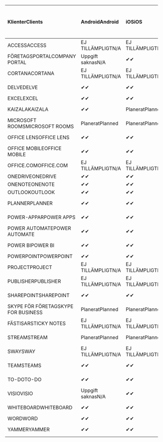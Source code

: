 <!-- This file is generated automatically. Changes made to this file will be overwritten.-->
|<span data-ttu-id="73ccd-101">Klienter</span><span class="sxs-lookup"><span data-stu-id="73ccd-101">Clients</span></span>|<span data-ttu-id="73ccd-102">Android</span><span class="sxs-lookup"><span data-stu-id="73ccd-102">Android</span></span>|<span data-ttu-id="73ccd-103">iOS</span><span class="sxs-lookup"><span data-stu-id="73ccd-103">iOS</span></span>|<span data-ttu-id="73ccd-104">Mac</span><span class="sxs-lookup"><span data-stu-id="73ccd-104">Mac</span></span>|<span data-ttu-id="73ccd-105">Windows 10</span><span class="sxs-lookup"><span data-stu-id="73ccd-105">Windows 10</span></span><br><span data-ttu-id="73ccd-106">Skrivbord</span><span class="sxs-lookup"><span data-stu-id="73ccd-106">Desktop</span></span>|<span data-ttu-id="73ccd-107">Windows 10</span><span class="sxs-lookup"><span data-stu-id="73ccd-107">Windows 10</span></span><br><span data-ttu-id="73ccd-108">Moderna appar</span><span class="sxs-lookup"><span data-stu-id="73ccd-108">Modern Apps</span></span>|
|:-|:-|:-|:-|:-|:-|
|<span data-ttu-id="73ccd-109">ACCESS</span><span class="sxs-lookup"><span data-stu-id="73ccd-109">ACCESS</span></span>|<span data-ttu-id="73ccd-110">EJ TILLÄMPLIGT</span><span class="sxs-lookup"><span data-stu-id="73ccd-110">N/A</span></span>|<span data-ttu-id="73ccd-111">EJ TILLÄMPLIGT</span><span class="sxs-lookup"><span data-stu-id="73ccd-111">N/A</span></span>|<span data-ttu-id="73ccd-112">EJ TILLÄMPLIGT</span><span class="sxs-lookup"><span data-stu-id="73ccd-112">N/A</span></span>|<span data-ttu-id="73ccd-113">✔</span><span class="sxs-lookup"><span data-stu-id="73ccd-113">✔</span></span>|<span data-ttu-id="73ccd-114">Uppgift saknas</span><span class="sxs-lookup"><span data-stu-id="73ccd-114">N/A</span></span>|
|<span data-ttu-id="73ccd-115">FÖRETAGSPORTAL</span><span class="sxs-lookup"><span data-stu-id="73ccd-115">COMPANY PORTAL</span></span>|<span data-ttu-id="73ccd-116">Uppgift saknas</span><span class="sxs-lookup"><span data-stu-id="73ccd-116">N/A</span></span>|<span data-ttu-id="73ccd-117">✔</span><span class="sxs-lookup"><span data-stu-id="73ccd-117">✔</span></span>|<span data-ttu-id="73ccd-118">Planerat</span><span class="sxs-lookup"><span data-stu-id="73ccd-118">Planned</span></span>|<span data-ttu-id="73ccd-119">Uppgift saknas</span><span class="sxs-lookup"><span data-stu-id="73ccd-119">N/A</span></span>|<span data-ttu-id="73ccd-120">✔</span><span class="sxs-lookup"><span data-stu-id="73ccd-120">✔</span></span>|
|<span data-ttu-id="73ccd-121">CORTANA</span><span class="sxs-lookup"><span data-stu-id="73ccd-121">CORTANA</span></span>|<span data-ttu-id="73ccd-122">EJ TILLÄMPLIGT</span><span class="sxs-lookup"><span data-stu-id="73ccd-122">N/A</span></span>|<span data-ttu-id="73ccd-123">EJ TILLÄMPLIGT</span><span class="sxs-lookup"><span data-stu-id="73ccd-123">N/A</span></span>|<span data-ttu-id="73ccd-124">EJ TILLÄMPLIGT</span><span class="sxs-lookup"><span data-stu-id="73ccd-124">N/A</span></span>|<span data-ttu-id="73ccd-125">EJ TILLÄMPLIGT</span><span class="sxs-lookup"><span data-stu-id="73ccd-125">N/A</span></span>|<span data-ttu-id="73ccd-126">✔</span><span class="sxs-lookup"><span data-stu-id="73ccd-126">✔</span></span>|
|<span data-ttu-id="73ccd-127">DELVE</span><span class="sxs-lookup"><span data-stu-id="73ccd-127">DELVE</span></span>|<span data-ttu-id="73ccd-128">✔</span><span class="sxs-lookup"><span data-stu-id="73ccd-128">✔</span></span>|<span data-ttu-id="73ccd-129">✔</span><span class="sxs-lookup"><span data-stu-id="73ccd-129">✔</span></span>|<span data-ttu-id="73ccd-130">EJ TILLÄMPLIGT</span><span class="sxs-lookup"><span data-stu-id="73ccd-130">N/A</span></span>|<span data-ttu-id="73ccd-131">EJ TILLÄMPLIGT</span><span class="sxs-lookup"><span data-stu-id="73ccd-131">N/A</span></span>|<span data-ttu-id="73ccd-132">EJ TILLÄMPLIGT</span><span class="sxs-lookup"><span data-stu-id="73ccd-132">N/A</span></span>|
|<span data-ttu-id="73ccd-133">EXCEL</span><span class="sxs-lookup"><span data-stu-id="73ccd-133">EXCEL</span></span>|<span data-ttu-id="73ccd-134">✔</span><span class="sxs-lookup"><span data-stu-id="73ccd-134">✔</span></span>|<span data-ttu-id="73ccd-135">✔</span><span class="sxs-lookup"><span data-stu-id="73ccd-135">✔</span></span>|<span data-ttu-id="73ccd-136">✔</span><span class="sxs-lookup"><span data-stu-id="73ccd-136">✔</span></span>|<span data-ttu-id="73ccd-137">✔</span><span class="sxs-lookup"><span data-stu-id="73ccd-137">✔</span></span>|<span data-ttu-id="73ccd-138">✔</span><span class="sxs-lookup"><span data-stu-id="73ccd-138">✔</span></span>|
|<span data-ttu-id="73ccd-139">KAIZALA</span><span class="sxs-lookup"><span data-stu-id="73ccd-139">KAIZALA</span></span>|<span data-ttu-id="73ccd-140">✔</span><span class="sxs-lookup"><span data-stu-id="73ccd-140">✔</span></span>|<span data-ttu-id="73ccd-141">Planerat</span><span class="sxs-lookup"><span data-stu-id="73ccd-141">Planned</span></span>|<span data-ttu-id="73ccd-142">EJ TILLÄMPLIGT</span><span class="sxs-lookup"><span data-stu-id="73ccd-142">N/A</span></span>|<span data-ttu-id="73ccd-143">EJ TILLÄMPLIGT</span><span class="sxs-lookup"><span data-stu-id="73ccd-143">N/A</span></span>|<span data-ttu-id="73ccd-144">EJ TILLÄMPLIGT</span><span class="sxs-lookup"><span data-stu-id="73ccd-144">N/A</span></span>|
|<span data-ttu-id="73ccd-145">MICROSOFT ROOMS</span><span class="sxs-lookup"><span data-stu-id="73ccd-145">MICROSOFT ROOMS</span></span>|<span data-ttu-id="73ccd-146">Planerat</span><span class="sxs-lookup"><span data-stu-id="73ccd-146">Planned</span></span>|<span data-ttu-id="73ccd-147">Planerat</span><span class="sxs-lookup"><span data-stu-id="73ccd-147">Planned</span></span>|<span data-ttu-id="73ccd-148">EJ TILLÄMPLIGT</span><span class="sxs-lookup"><span data-stu-id="73ccd-148">N/A</span></span>|<span data-ttu-id="73ccd-149">EJ TILLÄMPLIGT</span><span class="sxs-lookup"><span data-stu-id="73ccd-149">N/A</span></span>|<span data-ttu-id="73ccd-150">EJ TILLÄMPLIGT</span><span class="sxs-lookup"><span data-stu-id="73ccd-150">N/A</span></span>|
|<span data-ttu-id="73ccd-151">OFFICE LENS</span><span class="sxs-lookup"><span data-stu-id="73ccd-151">OFFICE LENS</span></span>|<span data-ttu-id="73ccd-152">✔</span><span class="sxs-lookup"><span data-stu-id="73ccd-152">✔</span></span>|<span data-ttu-id="73ccd-153">✔</span><span class="sxs-lookup"><span data-stu-id="73ccd-153">✔</span></span>|<span data-ttu-id="73ccd-154">EJ TILLÄMPLIGT</span><span class="sxs-lookup"><span data-stu-id="73ccd-154">N/A</span></span>|<span data-ttu-id="73ccd-155">EJ TILLÄMPLIGT</span><span class="sxs-lookup"><span data-stu-id="73ccd-155">N/A</span></span>|<span data-ttu-id="73ccd-156">EJ TILLÄMPLIGT</span><span class="sxs-lookup"><span data-stu-id="73ccd-156">N/A</span></span>|
|<span data-ttu-id="73ccd-157">OFFICE MOBILE</span><span class="sxs-lookup"><span data-stu-id="73ccd-157">OFFICE MOBILE</span></span>|<span data-ttu-id="73ccd-158">✔</span><span class="sxs-lookup"><span data-stu-id="73ccd-158">✔</span></span>|<span data-ttu-id="73ccd-159">✔</span><span class="sxs-lookup"><span data-stu-id="73ccd-159">✔</span></span>|<span data-ttu-id="73ccd-160">EJ TILLÄMPLIGT</span><span class="sxs-lookup"><span data-stu-id="73ccd-160">N/A</span></span>|<span data-ttu-id="73ccd-161">EJ TILLÄMPLIGT</span><span class="sxs-lookup"><span data-stu-id="73ccd-161">N/A</span></span>|<span data-ttu-id="73ccd-162">EJ TILLÄMPLIGT</span><span class="sxs-lookup"><span data-stu-id="73ccd-162">N/A</span></span>|
|<span data-ttu-id="73ccd-163">OFFICE.COM</span><span class="sxs-lookup"><span data-stu-id="73ccd-163">OFFICE.COM</span></span>|<span data-ttu-id="73ccd-164">EJ TILLÄMPLIGT</span><span class="sxs-lookup"><span data-stu-id="73ccd-164">N/A</span></span>|<span data-ttu-id="73ccd-165">EJ TILLÄMPLIGT</span><span class="sxs-lookup"><span data-stu-id="73ccd-165">N/A</span></span>|<span data-ttu-id="73ccd-166">EJ TILLÄMPLIGT</span><span class="sxs-lookup"><span data-stu-id="73ccd-166">N/A</span></span>|<span data-ttu-id="73ccd-167">EJ TILLÄMPLIGT</span><span class="sxs-lookup"><span data-stu-id="73ccd-167">N/A</span></span>|<span data-ttu-id="73ccd-168">✔</span><span class="sxs-lookup"><span data-stu-id="73ccd-168">✔</span></span>|
|<span data-ttu-id="73ccd-169">ONEDRIVE</span><span class="sxs-lookup"><span data-stu-id="73ccd-169">ONEDRIVE</span></span>|<span data-ttu-id="73ccd-170">✔</span><span class="sxs-lookup"><span data-stu-id="73ccd-170">✔</span></span>|<span data-ttu-id="73ccd-171">✔</span><span class="sxs-lookup"><span data-stu-id="73ccd-171">✔</span></span>|<span data-ttu-id="73ccd-172">Planerat</span><span class="sxs-lookup"><span data-stu-id="73ccd-172">Planned</span></span>|<span data-ttu-id="73ccd-173">✔</span><span class="sxs-lookup"><span data-stu-id="73ccd-173">✔</span></span>|<span data-ttu-id="73ccd-174">✔</span><span class="sxs-lookup"><span data-stu-id="73ccd-174">✔</span></span>|
|<span data-ttu-id="73ccd-175">ONENOTE</span><span class="sxs-lookup"><span data-stu-id="73ccd-175">ONENOTE</span></span>|<span data-ttu-id="73ccd-176">✔</span><span class="sxs-lookup"><span data-stu-id="73ccd-176">✔</span></span>|<span data-ttu-id="73ccd-177">✔</span><span class="sxs-lookup"><span data-stu-id="73ccd-177">✔</span></span>|<span data-ttu-id="73ccd-178">✔</span><span class="sxs-lookup"><span data-stu-id="73ccd-178">✔</span></span>|<span data-ttu-id="73ccd-179">Planerat</span><span class="sxs-lookup"><span data-stu-id="73ccd-179">Planned</span></span>|<span data-ttu-id="73ccd-180">✔</span><span class="sxs-lookup"><span data-stu-id="73ccd-180">✔</span></span>|
|<span data-ttu-id="73ccd-181">OUTLOOK</span><span class="sxs-lookup"><span data-stu-id="73ccd-181">OUTLOOK</span></span>|<span data-ttu-id="73ccd-182">✔</span><span class="sxs-lookup"><span data-stu-id="73ccd-182">✔</span></span>|<span data-ttu-id="73ccd-183">✔</span><span class="sxs-lookup"><span data-stu-id="73ccd-183">✔</span></span>|<span data-ttu-id="73ccd-184">✔</span><span class="sxs-lookup"><span data-stu-id="73ccd-184">✔</span></span>|<span data-ttu-id="73ccd-185">✔</span><span class="sxs-lookup"><span data-stu-id="73ccd-185">✔</span></span>|<span data-ttu-id="73ccd-186">✔</span><span class="sxs-lookup"><span data-stu-id="73ccd-186">✔</span></span>|
|<span data-ttu-id="73ccd-187">PLANNER</span><span class="sxs-lookup"><span data-stu-id="73ccd-187">PLANNER</span></span>|<span data-ttu-id="73ccd-188">✔</span><span class="sxs-lookup"><span data-stu-id="73ccd-188">✔</span></span>|<span data-ttu-id="73ccd-189">✔</span><span class="sxs-lookup"><span data-stu-id="73ccd-189">✔</span></span>|<span data-ttu-id="73ccd-190">EJ TILLÄMPLIGT</span><span class="sxs-lookup"><span data-stu-id="73ccd-190">N/A</span></span>|<span data-ttu-id="73ccd-191">EJ TILLÄMPLIGT</span><span class="sxs-lookup"><span data-stu-id="73ccd-191">N/A</span></span>|<span data-ttu-id="73ccd-192">EJ TILLÄMPLIGT</span><span class="sxs-lookup"><span data-stu-id="73ccd-192">N/A</span></span>|
|<span data-ttu-id="73ccd-193">POWER-APPAR</span><span class="sxs-lookup"><span data-stu-id="73ccd-193">POWER APPS</span></span>|<span data-ttu-id="73ccd-194">✔</span><span class="sxs-lookup"><span data-stu-id="73ccd-194">✔</span></span>|<span data-ttu-id="73ccd-195">✔</span><span class="sxs-lookup"><span data-stu-id="73ccd-195">✔</span></span>|<span data-ttu-id="73ccd-196">EJ TILLÄMPLIGT</span><span class="sxs-lookup"><span data-stu-id="73ccd-196">N/A</span></span>|<span data-ttu-id="73ccd-197">EJ TILLÄMPLIGT</span><span class="sxs-lookup"><span data-stu-id="73ccd-197">N/A</span></span>|<span data-ttu-id="73ccd-198">Planerat</span><span class="sxs-lookup"><span data-stu-id="73ccd-198">Planned</span></span>|
|<span data-ttu-id="73ccd-199">POWER AUTOMATE</span><span class="sxs-lookup"><span data-stu-id="73ccd-199">POWER AUTOMATE</span></span>|<span data-ttu-id="73ccd-200">✔</span><span class="sxs-lookup"><span data-stu-id="73ccd-200">✔</span></span>|<span data-ttu-id="73ccd-201">✔</span><span class="sxs-lookup"><span data-stu-id="73ccd-201">✔</span></span>|<span data-ttu-id="73ccd-202">EJ TILLÄMPLIGT</span><span class="sxs-lookup"><span data-stu-id="73ccd-202">N/A</span></span>|<span data-ttu-id="73ccd-203">EJ TILLÄMPLIGT</span><span class="sxs-lookup"><span data-stu-id="73ccd-203">N/A</span></span>|<span data-ttu-id="73ccd-204">EJ TILLÄMPLIGT</span><span class="sxs-lookup"><span data-stu-id="73ccd-204">N/A</span></span>|
|<span data-ttu-id="73ccd-205">POWER BI</span><span class="sxs-lookup"><span data-stu-id="73ccd-205">POWER BI</span></span>|<span data-ttu-id="73ccd-206">✔</span><span class="sxs-lookup"><span data-stu-id="73ccd-206">✔</span></span>|<span data-ttu-id="73ccd-207">✔</span><span class="sxs-lookup"><span data-stu-id="73ccd-207">✔</span></span>|<span data-ttu-id="73ccd-208">Uppgift saknas</span><span class="sxs-lookup"><span data-stu-id="73ccd-208">N/A</span></span>|<span data-ttu-id="73ccd-209">Planerat</span><span class="sxs-lookup"><span data-stu-id="73ccd-209">Planned</span></span>|<span data-ttu-id="73ccd-210">✔</span><span class="sxs-lookup"><span data-stu-id="73ccd-210">✔</span></span>|
|<span data-ttu-id="73ccd-211">POWERPOINT</span><span class="sxs-lookup"><span data-stu-id="73ccd-211">POWERPOINT</span></span>|<span data-ttu-id="73ccd-212">✔</span><span class="sxs-lookup"><span data-stu-id="73ccd-212">✔</span></span>|<span data-ttu-id="73ccd-213">✔</span><span class="sxs-lookup"><span data-stu-id="73ccd-213">✔</span></span>|<span data-ttu-id="73ccd-214">✔</span><span class="sxs-lookup"><span data-stu-id="73ccd-214">✔</span></span>|<span data-ttu-id="73ccd-215">✔</span><span class="sxs-lookup"><span data-stu-id="73ccd-215">✔</span></span>|<span data-ttu-id="73ccd-216">✔</span><span class="sxs-lookup"><span data-stu-id="73ccd-216">✔</span></span>|
|<span data-ttu-id="73ccd-217">PROJECT</span><span class="sxs-lookup"><span data-stu-id="73ccd-217">PROJECT</span></span>|<span data-ttu-id="73ccd-218">EJ TILLÄMPLIGT</span><span class="sxs-lookup"><span data-stu-id="73ccd-218">N/A</span></span>|<span data-ttu-id="73ccd-219">EJ TILLÄMPLIGT</span><span class="sxs-lookup"><span data-stu-id="73ccd-219">N/A</span></span>|<span data-ttu-id="73ccd-220">EJ TILLÄMPLIGT</span><span class="sxs-lookup"><span data-stu-id="73ccd-220">N/A</span></span>|<span data-ttu-id="73ccd-221">✔</span><span class="sxs-lookup"><span data-stu-id="73ccd-221">✔</span></span>|<span data-ttu-id="73ccd-222">Uppgift saknas</span><span class="sxs-lookup"><span data-stu-id="73ccd-222">N/A</span></span>|
|<span data-ttu-id="73ccd-223">PUBLISHER</span><span class="sxs-lookup"><span data-stu-id="73ccd-223">PUBLISHER</span></span>|<span data-ttu-id="73ccd-224">EJ TILLÄMPLIGT</span><span class="sxs-lookup"><span data-stu-id="73ccd-224">N/A</span></span>|<span data-ttu-id="73ccd-225">EJ TILLÄMPLIGT</span><span class="sxs-lookup"><span data-stu-id="73ccd-225">N/A</span></span>|<span data-ttu-id="73ccd-226">EJ TILLÄMPLIGT</span><span class="sxs-lookup"><span data-stu-id="73ccd-226">N/A</span></span>|<span data-ttu-id="73ccd-227">✔</span><span class="sxs-lookup"><span data-stu-id="73ccd-227">✔</span></span>|<span data-ttu-id="73ccd-228">Uppgift saknas</span><span class="sxs-lookup"><span data-stu-id="73ccd-228">N/A</span></span>|
|<span data-ttu-id="73ccd-229">SHAREPOINT</span><span class="sxs-lookup"><span data-stu-id="73ccd-229">SHAREPOINT</span></span>|<span data-ttu-id="73ccd-230">✔</span><span class="sxs-lookup"><span data-stu-id="73ccd-230">✔</span></span>|<span data-ttu-id="73ccd-231">✔</span><span class="sxs-lookup"><span data-stu-id="73ccd-231">✔</span></span>|<span data-ttu-id="73ccd-232">EJ TILLÄMPLIGT</span><span class="sxs-lookup"><span data-stu-id="73ccd-232">N/A</span></span>|<span data-ttu-id="73ccd-233">EJ TILLÄMPLIGT</span><span class="sxs-lookup"><span data-stu-id="73ccd-233">N/A</span></span>|<span data-ttu-id="73ccd-234">EJ TILLÄMPLIGT</span><span class="sxs-lookup"><span data-stu-id="73ccd-234">N/A</span></span>|
|<span data-ttu-id="73ccd-235">SKYPE FÖR FÖRETAG</span><span class="sxs-lookup"><span data-stu-id="73ccd-235">SKYPE FOR BUSINESS</span></span>|<span data-ttu-id="73ccd-236">Planerat</span><span class="sxs-lookup"><span data-stu-id="73ccd-236">Planned</span></span>|<span data-ttu-id="73ccd-237">Planerat</span><span class="sxs-lookup"><span data-stu-id="73ccd-237">Planned</span></span>|<span data-ttu-id="73ccd-238">EJ TILLÄMPLIGT</span><span class="sxs-lookup"><span data-stu-id="73ccd-238">N/A</span></span>|<span data-ttu-id="73ccd-239">EJ TILLÄMPLIGT</span><span class="sxs-lookup"><span data-stu-id="73ccd-239">N/A</span></span>|<span data-ttu-id="73ccd-240">EJ TILLÄMPLIGT</span><span class="sxs-lookup"><span data-stu-id="73ccd-240">N/A</span></span>|
|<span data-ttu-id="73ccd-241">FÄSTISAR</span><span class="sxs-lookup"><span data-stu-id="73ccd-241">STICKY NOTES</span></span>|<span data-ttu-id="73ccd-242">EJ TILLÄMPLIGT</span><span class="sxs-lookup"><span data-stu-id="73ccd-242">N/A</span></span>|<span data-ttu-id="73ccd-243">EJ TILLÄMPLIGT</span><span class="sxs-lookup"><span data-stu-id="73ccd-243">N/A</span></span>|<span data-ttu-id="73ccd-244">EJ TILLÄMPLIGT</span><span class="sxs-lookup"><span data-stu-id="73ccd-244">N/A</span></span>|<span data-ttu-id="73ccd-245">EJ TILLÄMPLIGT</span><span class="sxs-lookup"><span data-stu-id="73ccd-245">N/A</span></span>|<span data-ttu-id="73ccd-246">✔</span><span class="sxs-lookup"><span data-stu-id="73ccd-246">✔</span></span>|
|<span data-ttu-id="73ccd-247">STREAM</span><span class="sxs-lookup"><span data-stu-id="73ccd-247">STREAM</span></span>|<span data-ttu-id="73ccd-248">Planerat</span><span class="sxs-lookup"><span data-stu-id="73ccd-248">Planned</span></span>|<span data-ttu-id="73ccd-249">Planerat</span><span class="sxs-lookup"><span data-stu-id="73ccd-249">Planned</span></span>|<span data-ttu-id="73ccd-250">EJ TILLÄMPLIGT</span><span class="sxs-lookup"><span data-stu-id="73ccd-250">N/A</span></span>|<span data-ttu-id="73ccd-251">EJ TILLÄMPLIGT</span><span class="sxs-lookup"><span data-stu-id="73ccd-251">N/A</span></span>|<span data-ttu-id="73ccd-252">EJ TILLÄMPLIGT</span><span class="sxs-lookup"><span data-stu-id="73ccd-252">N/A</span></span>|
|<span data-ttu-id="73ccd-253">SWAY</span><span class="sxs-lookup"><span data-stu-id="73ccd-253">SWAY</span></span>|<span data-ttu-id="73ccd-254">EJ TILLÄMPLIGT</span><span class="sxs-lookup"><span data-stu-id="73ccd-254">N/A</span></span>|<span data-ttu-id="73ccd-255">EJ TILLÄMPLIGT</span><span class="sxs-lookup"><span data-stu-id="73ccd-255">N/A</span></span>|<span data-ttu-id="73ccd-256">EJ TILLÄMPLIGT</span><span class="sxs-lookup"><span data-stu-id="73ccd-256">N/A</span></span>|<span data-ttu-id="73ccd-257">EJ TILLÄMPLIGT</span><span class="sxs-lookup"><span data-stu-id="73ccd-257">N/A</span></span>|<span data-ttu-id="73ccd-258">✔</span><span class="sxs-lookup"><span data-stu-id="73ccd-258">✔</span></span>|
|<span data-ttu-id="73ccd-259">TEAMS</span><span class="sxs-lookup"><span data-stu-id="73ccd-259">TEAMS</span></span>|<span data-ttu-id="73ccd-260">✔</span><span class="sxs-lookup"><span data-stu-id="73ccd-260">✔</span></span>|<span data-ttu-id="73ccd-261">✔</span><span class="sxs-lookup"><span data-stu-id="73ccd-261">✔</span></span>|<span data-ttu-id="73ccd-262">✔</span><span class="sxs-lookup"><span data-stu-id="73ccd-262">✔</span></span>|<span data-ttu-id="73ccd-263">✔</span><span class="sxs-lookup"><span data-stu-id="73ccd-263">✔</span></span>|<span data-ttu-id="73ccd-264">Uppgift saknas</span><span class="sxs-lookup"><span data-stu-id="73ccd-264">N/A</span></span>|
|<span data-ttu-id="73ccd-265">TO-DO</span><span class="sxs-lookup"><span data-stu-id="73ccd-265">TO-DO</span></span>|<span data-ttu-id="73ccd-266">✔</span><span class="sxs-lookup"><span data-stu-id="73ccd-266">✔</span></span>|<span data-ttu-id="73ccd-267">✔</span><span class="sxs-lookup"><span data-stu-id="73ccd-267">✔</span></span>|<span data-ttu-id="73ccd-268">EJ TILLÄMPLIGT</span><span class="sxs-lookup"><span data-stu-id="73ccd-268">N/A</span></span>|<span data-ttu-id="73ccd-269">EJ TILLÄMPLIGT</span><span class="sxs-lookup"><span data-stu-id="73ccd-269">N/A</span></span>|<span data-ttu-id="73ccd-270">✔</span><span class="sxs-lookup"><span data-stu-id="73ccd-270">✔</span></span>|
|<span data-ttu-id="73ccd-271">VISIO</span><span class="sxs-lookup"><span data-stu-id="73ccd-271">VISIO</span></span>|<span data-ttu-id="73ccd-272">Uppgift saknas</span><span class="sxs-lookup"><span data-stu-id="73ccd-272">N/A</span></span>|<span data-ttu-id="73ccd-273">✔</span><span class="sxs-lookup"><span data-stu-id="73ccd-273">✔</span></span>|<span data-ttu-id="73ccd-274">Uppgift saknas</span><span class="sxs-lookup"><span data-stu-id="73ccd-274">N/A</span></span>|<span data-ttu-id="73ccd-275">✔</span><span class="sxs-lookup"><span data-stu-id="73ccd-275">✔</span></span>|<span data-ttu-id="73ccd-276">Uppgift saknas</span><span class="sxs-lookup"><span data-stu-id="73ccd-276">N/A</span></span>|
|<span data-ttu-id="73ccd-277">WHITEBOARD</span><span class="sxs-lookup"><span data-stu-id="73ccd-277">WHITEBOARD</span></span>|<span data-ttu-id="73ccd-278">✔</span><span class="sxs-lookup"><span data-stu-id="73ccd-278">✔</span></span>|<span data-ttu-id="73ccd-279">✔</span><span class="sxs-lookup"><span data-stu-id="73ccd-279">✔</span></span>|<span data-ttu-id="73ccd-280">EJ TILLÄMPLIGT</span><span class="sxs-lookup"><span data-stu-id="73ccd-280">N/A</span></span>|<span data-ttu-id="73ccd-281">EJ TILLÄMPLIGT</span><span class="sxs-lookup"><span data-stu-id="73ccd-281">N/A</span></span>|<span data-ttu-id="73ccd-282">✔</span><span class="sxs-lookup"><span data-stu-id="73ccd-282">✔</span></span>|
|<span data-ttu-id="73ccd-283">WORD</span><span class="sxs-lookup"><span data-stu-id="73ccd-283">WORD</span></span>|<span data-ttu-id="73ccd-284">✔</span><span class="sxs-lookup"><span data-stu-id="73ccd-284">✔</span></span>|<span data-ttu-id="73ccd-285">✔</span><span class="sxs-lookup"><span data-stu-id="73ccd-285">✔</span></span>|<span data-ttu-id="73ccd-286">✔</span><span class="sxs-lookup"><span data-stu-id="73ccd-286">✔</span></span>|<span data-ttu-id="73ccd-287">✔</span><span class="sxs-lookup"><span data-stu-id="73ccd-287">✔</span></span>|<span data-ttu-id="73ccd-288">✔</span><span class="sxs-lookup"><span data-stu-id="73ccd-288">✔</span></span>|
|<span data-ttu-id="73ccd-289">YAMMER</span><span class="sxs-lookup"><span data-stu-id="73ccd-289">YAMMER</span></span>|<span data-ttu-id="73ccd-290">✔</span><span class="sxs-lookup"><span data-stu-id="73ccd-290">✔</span></span>|<span data-ttu-id="73ccd-291">✔</span><span class="sxs-lookup"><span data-stu-id="73ccd-291">✔</span></span>|<span data-ttu-id="73ccd-292">Uppgift saknas</span><span class="sxs-lookup"><span data-stu-id="73ccd-292">N/A</span></span>|<span data-ttu-id="73ccd-293">Planerat</span><span class="sxs-lookup"><span data-stu-id="73ccd-293">Planned</span></span>|<span data-ttu-id="73ccd-294">Uppgift saknas</span><span class="sxs-lookup"><span data-stu-id="73ccd-294">N/A</span></span>|
